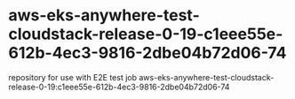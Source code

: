 # aws-eks-anywhere-test-cloudstack-release-0-19-c1eee55e-612b-4ec3-9816-2dbe04b72d06-74
repository for use with E2E test job aws-eks-anywhere-test-cloudstack-release-0-19:c1eee55e-612b-4ec3-9816-2dbe04b72d06-74
